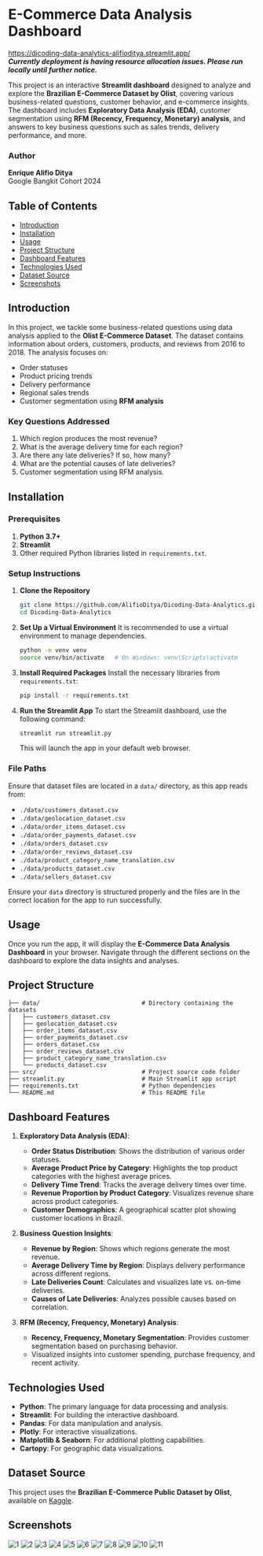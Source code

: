 # E-Commerce Data Analysis Dashboard
https://dicoding-data-analytics-alifioditya.streamlit.app/  
***Currently deployment is having resource allocation issues. Please run locally until further notice.***

This project is an interactive **Streamlit dashboard** designed to analyze and explore the **Brazilian E-Commerce Dataset by Olist**, covering various business-related questions, customer behavior, and e-commerce insights. The dashboard includes **Exploratory Data Analysis (EDA)**, customer segmentation using **RFM (Recency, Frequency, Monetary) analysis**, and answers to key business questions such as sales trends, delivery performance, and more.

### Author
**Enrique Alifio Ditya**  
Google Bangkit Cohort 2024

## Table of Contents
- [Introduction](#introduction)
- [Installation](#installation)
- [Usage](#usage)
- [Project Structure](#project-structure)
- [Dashboard Features](#dashboard-features)
- [Technologies Used](#technologies-used)
- [Dataset Source](#dataset-source)
- [Screenshots](#screenshots)

## Introduction
In this project, we tackle some business-related questions using data analysis applied to the **Olist E-Commerce Dataset**. The dataset contains information about orders, customers, products, and reviews from 2016 to 2018. The analysis focuses on:
- Order statuses
- Product pricing trends
- Delivery performance
- Regional sales trends
- Customer segmentation using **RFM analysis**

### Key Questions Addressed
1. Which region produces the most revenue?
2. What is the average delivery time for each region?
3. Are there any late deliveries? If so, how many?
4. What are the potential causes of late deliveries?
5. Customer segmentation using RFM analysis.

## Installation

### Prerequisites
1. **Python 3.7+**
2. **Streamlit**
3. Other required Python libraries listed in `requirements.txt`.

### Setup Instructions

1. **Clone the Repository**
   ```bash
   git clone https://github.com/AlifioDitya/Dicoding-Data-Analytics.git
   cd Dicoding-Data-Analytics
   ```

2. **Set Up a Virtual Environment**
   It is recommended to use a virtual environment to manage dependencies.

   ```bash
   python -m venv venv
   source venv/bin/activate   # On Windows: venv\Scripts\activate
   ```

3. **Install Required Packages**
   Install the necessary libraries from `requirements.txt`:
   ```bash
   pip install -r requirements.txt
   ```

4. **Run the Streamlit App**
   To start the Streamlit dashboard, use the following command:
   ```bash
   streamlit run streamlit.py
   ```

   This will launch the app in your default web browser.

### File Paths
Ensure that dataset files are located in a `data/` directory, as this app reads from:
- `./data/customers_dataset.csv`
- `./data/geolocation_dataset.csv`
- `./data/order_items_dataset.csv`
- `./data/order_payments_dataset.csv`
- `./data/orders_dataset.csv`
- `./data/order_reviews_dataset.csv`
- `./data/product_category_name_translation.csv`
- `./data/products_dataset.csv`
- `./data/sellers_dataset.csv`

Ensure your `data` directory is structured properly and the files are in the correct location for the app to run successfully.

## Usage

Once you run the app, it will display the **E-Commerce Data Analysis Dashboard** in your browser. Navigate through the different sections on the dashboard to explore the data insights and analyses.

## Project Structure

```
├── data/                             # Directory containing the datasets
│   ├── customers_dataset.csv
│   ├── geolocation_dataset.csv
│   ├── order_items_dataset.csv
│   ├── order_payments_dataset.csv
│   ├── orders_dataset.csv
│   ├── order_reviews_dataset.csv
│   ├── product_category_name_translation.csv
│   └── products_dataset.csv
├── src/                              # Project source code folder
├── streamlit.py                      # Main Streamlit app script
├── requirements.txt                  # Python dependencies
└── README.md                         # This README file
```

## Dashboard Features

1. **Exploratory Data Analysis (EDA)**:
   - **Order Status Distribution**: Shows the distribution of various order statuses.
   - **Average Product Price by Category**: Highlights the top product categories with the highest average prices.
   - **Delivery Time Trend**: Tracks the average delivery times over time.
   - **Revenue Proportion by Product Category**: Visualizes revenue share across product categories.
   - **Customer Demographics**: A geographical scatter plot showing customer locations in Brazil.

2. **Business Question Insights**:
   - **Revenue by Region**: Shows which regions generate the most revenue.
   - **Average Delivery Time by Region**: Displays delivery performance across different regions.
   - **Late Deliveries Count**: Calculates and visualizes late vs. on-time deliveries.
   - **Causes of Late Deliveries**: Analyzes possible causes based on correlation.

3. **RFM (Recency, Frequency, Monetary) Analysis**:
   - **Recency, Frequency, Monetary Segmentation**: Provides customer segmentation based on purchasing behavior.
   - Visualized insights into customer spending, purchase frequency, and recent activity.

## Technologies Used

- **Python**: The primary language for data processing and analysis.
- **Streamlit**: For building the interactive dashboard.
- **Pandas**: For data manipulation and analysis.
- **Plotly**: For interactive visualizations.
- **Matplotlib & Seaborn**: For additional plotting capabilities.
- **Cartopy**: For geographic data visualizations.
  
## Dataset Source

This project uses the **Brazilian E-Commerce Public Dataset by Olist**, available on [Kaggle](https://www.kaggle.com/olistbr/brazilian-ecommerce).

## Screenshots
![1](./screenshots/1.png)
![2](./screenshots/2.png)
![3](./screenshots/3.png)
![4](./screenshots/4.png)
![5](./screenshots/5.png)
![6](./screenshots/6.png)
![7](./screenshots/7.png)
![8](./screenshots/8.png)
![9](./screenshots/9.png)
![10](./screenshots/10.png)
![11](./screenshots/11.png)